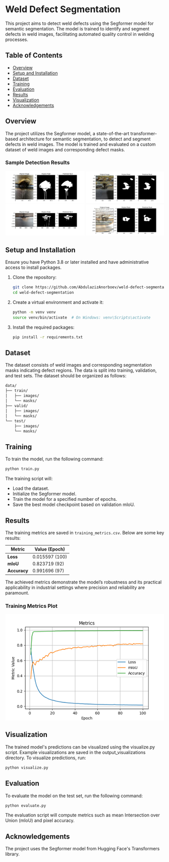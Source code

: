 # Weld Defect Segmentation

This project aims to detect weld defects using the Segformer model for semantic segmentation. The model is trained to identify and segment defects in weld images, facilitating automated quality control in welding processes.

## Table of Contents

- [Overview](#overview)
- [Setup and Installation](#setup-and-installation)
- [Dataset](#dataset)
- [Training](#training)
- [Evaluation](#evaluation)
- [Results](#results)
- [Visualization](#visualization)
- [Acknowledgements](#acknowledgements)

## Overview

The project utilizes the Segformer model, a state-of-the-art transformer-based architecture for semantic segmentation, to detect and segment defects in weld images. The model is trained and evaluated on a custom dataset of weld images and corresponding defect masks.

### Sample Detection Results

  <img src="output_visualizations/visualization_0.png" height="50%" width="50%"
        style="object-fit:contain"
    />
  <img src="output_visualizations/visualization_1.png" height="50%" width="49%"
       style="object-fit:contain"
   />
  <img src="output_visualizations/visualization_2.png" height="50%" width="50%"
       style="object-fit:contain"
   />
  <img src="output_visualizations/visualization_3.png" height="50%" width="49%"
       style="object-fit:contain"
   />


## Setup and Installation

Ensure you have Python 3.8 or later installed and have administrative access to install packages.

1. Clone the repository:

   ```bash
   git clone https://github.com/AbdulazizAnorboev/weld-defect-segmentation.git
   cd weld-defect-segmentation
   ```
   
2. Create a virtual environment and activate it:
   
   ```bash
   python -m venv venv
   source venv/bin/activate  # On Windows: venv\Scripts\activate
   ```

3. Install the required packages:

   ```bash
   pip install -r requirements.txt
   ```


## Dataset

The dataset consists of weld images and corresponding segmentation masks indicating defect regions. The data is split into training, validation, and test sets. The dataset should be organized as follows:

```
data/
├── train/
│   ├── images/
│   └── masks/
├── valid/
│   ├── images/
│   └── masks/
└── test/
    ├── images/
    └── masks/
```

## Training

To train the model, run the following command:

```bash
python train.py
```
The training script will:

- Load the dataset.
- Initialize the Segformer model.
- Train the model for a specified number of epochs.
- Save the best model checkpoint based on validation mIoU.

## Results

The training metrics are saved in `training_metrics.csv`. Below are some key results:

| Metric                   | Value (Epoch)  |
|--------------------------|----------------|
| **Loss** | 0.015597 (100) |
| **mIoU** | 0.823719 (92) |
| **Accuracy** | 0.991696 (97) |

The achieved metrics demonstrate the model’s robustness and its practical applicability in industrial settings where precision and reliability are paramount.

### Training Metrics Plot

![Training Metrics Plot](output_visualizations/training_metrics_plot2.png)

## Visualization
The trained model's predictions can be visualized using the visualize.py script. Example visualizations are saved in the output_visualizations directory.
To visualize predictions, run:

```bash
python visualize.py
```
## Evaluation

To evaluate the model on the test set, run the following command:

```bash
python evaluate.py
```
The evaluation script will compute metrics such as mean Intersection over Union (mIoU) and pixel accuracy.

## Acknowledgements
The project uses the Segformer model from Hugging Face's Transformers library.


